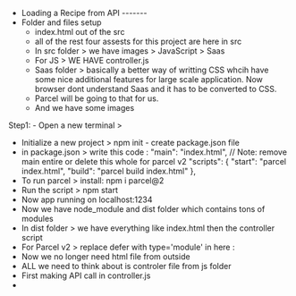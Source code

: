 - Loading a Recipe from API -------
- Folder and files setup
  - index.html out of the src
  - all of the rest four assests for this project are here in src
  - In src folder > we have images > JavaScript > Saas
  - For JS > WE HAVE controller.js
  - Saas folder > basically a better way of writting CSS whcih have some nice additional features for large scale application. Now browser dont understand Saas and it has to be converted to CSS.
  - Parcel will be going to that for us.
  - And we have some images

Step1: - Open a new terminal >

- Initialize a new project > npm init - create package.json file
- in package.json > write this code :
  "main": "index.html", // Note: remove main entire or delete this whole for parcel v2
  "scripts": {
  "start": "parcel index.html",
  "build": "parcel build index.html"
  },
- To run parcel > install: npm i parcel@2
- Run the script > npm start
- Now app running on localhost:1234
- Now we have node_module and dist folder which contains tons of modules
- In dist folder > we have everything like index.html then the controller script
- For Parcel v2 > replace defer with type='module' in here :<script defer src="src/js/controller.js"></script>
- Now we no longer need html file from outside
- ALL we need to think about is controler file from js folder
- First making API call in controller.js
-
